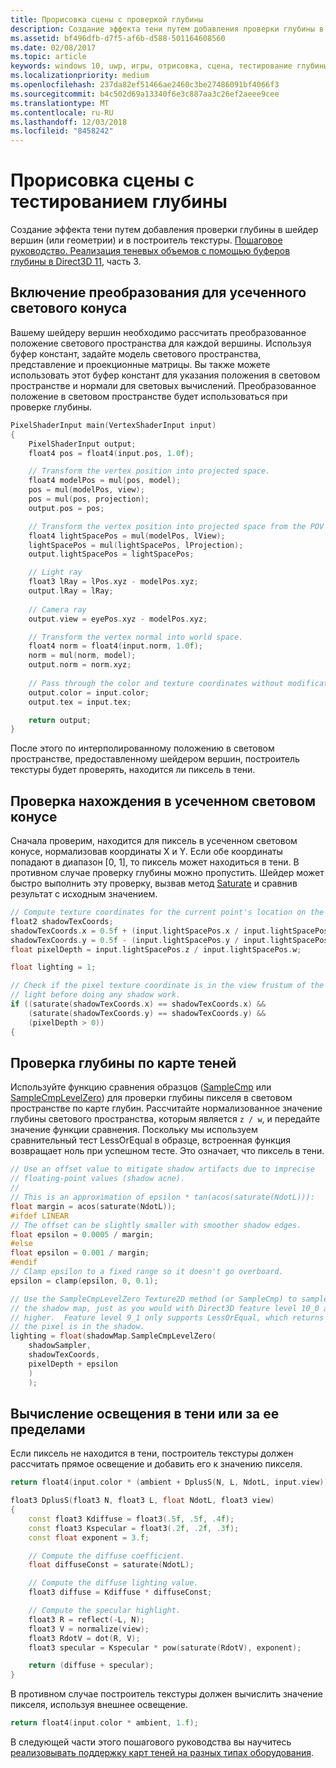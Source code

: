 ```yaml
---
title: Прорисовка сцены с проверкой глубины
description: Создание эффекта тени путем добавления проверки глубины в шейдер вершин (или геометрии) и в шейдер пикселей.
ms.assetid: bf496dfb-d7f5-af6b-d588-501164608560
ms.date: 02/08/2017
ms.topic: article
keywords: windows 10, uwp, игры, отрисовка, сцена, тестирование глубины, direct3d, тени
ms.localizationpriority: medium
ms.openlocfilehash: 237da82ef51466ae2460c3be27486091bf4066f3
ms.sourcegitcommit: b4c502d69a13340f6e3c887aa3c26ef2aeee9cee
ms.translationtype: MT
ms.contentlocale: ru-RU
ms.lasthandoff: 12/03/2018
ms.locfileid: "8458242"
---
```

# <a name="render-the-scene-with-depth-testing"></a>Прорисовка сцены с тестированием глубины




Создание эффекта тени путем добавления проверки глубины в шейдер вершин (или геометрии) и в построитель текстуры. [Пошаговое руководство. Реализация теневых объемов с помощью буферов глубины в Direct3D 11](implementing-depth-buffers-for-shadow-mapping.md), часть 3.

## <a name="include-transformation-for-light-frustum"></a>Включение преобразования для усеченного светового конуса


Вашему шейдеру вершин необходимо рассчитать преобразованное положение светового пространства для каждой вершины. Используя буфер констант, задайте модель светового пространства, представление и проекционные матрицы. Вы также можете использовать этот буфер констант для указания положения в световом пространстве и нормали для световых вычислений. Преобразованное положение в световом пространстве будет использоваться при проверке глубины.

```cpp
PixelShaderInput main(VertexShaderInput input)
{
    PixelShaderInput output;
    float4 pos = float4(input.pos, 1.0f);

    // Transform the vertex position into projected space.
    float4 modelPos = mul(pos, model);
    pos = mul(modelPos, view);
    pos = mul(pos, projection);
    output.pos = pos;

    // Transform the vertex position into projected space from the POV of the light.
    float4 lightSpacePos = mul(modelPos, lView);
    lightSpacePos = mul(lightSpacePos, lProjection);
    output.lightSpacePos = lightSpacePos;

    // Light ray
    float3 lRay = lPos.xyz - modelPos.xyz;
    output.lRay = lRay;
    
    // Camera ray
    output.view = eyePos.xyz - modelPos.xyz;

    // Transform the vertex normal into world space.
    float4 norm = float4(input.norm, 1.0f);
    norm = mul(norm, model);
    output.norm = norm.xyz;
    
    // Pass through the color and texture coordinates without modification.
    output.color = input.color;
    output.tex = input.tex;

    return output;
}
```

После этого по интерполированному положению в световом пространстве, предоставленному шейдером вершин, построитель текстуры будет проверять, находится ли пиксель в тени.

## <a name="test-whether-the-position-is-in-the-light-frustum"></a>Проверка нахождения в усеченном световом конусе


Сначала проверим, находится для пиксель в усеченном световом конусе, нормализовав координаты X и Y. Если обе координаты попадают в диапазон \[0, 1\], то пиксель может находиться в тени. В противном случае проверку глубины можно пропустить. Шейдер может быстро выполнить эту проверку, вызвав метод [Saturate](https://msdn.microsoft.com/library/windows/desktop/hh447231) и сравнив результат с исходным значением.

```cpp
// Compute texture coordinates for the current point's location on the shadow map.
float2 shadowTexCoords;
shadowTexCoords.x = 0.5f + (input.lightSpacePos.x / input.lightSpacePos.w * 0.5f);
shadowTexCoords.y = 0.5f - (input.lightSpacePos.y / input.lightSpacePos.w * 0.5f);
float pixelDepth = input.lightSpacePos.z / input.lightSpacePos.w;

float lighting = 1;

// Check if the pixel texture coordinate is in the view frustum of the 
// light before doing any shadow work.
if ((saturate(shadowTexCoords.x) == shadowTexCoords.x) &&
    (saturate(shadowTexCoords.y) == shadowTexCoords.y) &&
    (pixelDepth > 0))
{
```

## <a name="depth-test-against-the-shadow-map"></a>Проверка глубины по карте теней


Используйте функцию сравнения образцов ([SampleCmp](https://msdn.microsoft.com/library/windows/desktop/bb509696) или [SampleCmpLevelZero](https://msdn.microsoft.com/library/windows/desktop/bb509697)) для проверки глубины пикселя в световом пространстве по карте глубин. Рассчитайте нормализованное значение глубины светового пространства, которым является `z / w`, и передайте значение функции сравнения. Поскольку мы используем сравнительный тест LessOrEqual в образце, встроенная функция возвращает ноль при успешном тесте. Это означает, что пиксель в тени.

```cpp
// Use an offset value to mitigate shadow artifacts due to imprecise 
// floating-point values (shadow acne).
//
// This is an approximation of epsilon * tan(acos(saturate(NdotL))):
float margin = acos(saturate(NdotL));
#ifdef LINEAR
// The offset can be slightly smaller with smoother shadow edges.
float epsilon = 0.0005 / margin;
#else
float epsilon = 0.001 / margin;
#endif
// Clamp epsilon to a fixed range so it doesn't go overboard.
epsilon = clamp(epsilon, 0, 0.1);

// Use the SampleCmpLevelZero Texture2D method (or SampleCmp) to sample from 
// the shadow map, just as you would with Direct3D feature level 10_0 and
// higher.  Feature level 9_1 only supports LessOrEqual, which returns 0 if
// the pixel is in the shadow.
lighting = float(shadowMap.SampleCmpLevelZero(
    shadowSampler,
    shadowTexCoords,
    pixelDepth + epsilon
    )
    );
```

## <a name="compute-lighting-in-or-out-of-shadow"></a>Вычисление освещения в тени или за ее пределами


Если пиксель не находится в тени, построитель текстуры должен рассчитать прямое освещение и добавить его к значению пикселя.

```cpp
return float4(input.color * (ambient + DplusS(N, L, NdotL, input.view)), 1.f);
```

```cpp
float3 DplusS(float3 N, float3 L, float NdotL, float3 view)
{
    const float3 Kdiffuse = float3(.5f, .5f, .4f);
    const float3 Kspecular = float3(.2f, .2f, .3f);
    const float exponent = 3.f;

    // Compute the diffuse coefficient.
    float diffuseConst = saturate(NdotL);

    // Compute the diffuse lighting value.
    float3 diffuse = Kdiffuse * diffuseConst;

    // Compute the specular highlight.
    float3 R = reflect(-L, N);
    float3 V = normalize(view);
    float3 RdotV = dot(R, V);
    float3 specular = Kspecular * pow(saturate(RdotV), exponent);

    return (diffuse + specular);
}
```

В противном случае построитель текстуры должен вычислить значение пикселя, используя внешнее освещение.

```cpp
return float4(input.color * ambient, 1.f);
```

В следующей части этого пошагового руководства вы научитесь [реализовывать поддержку карт теней на разных типах оборудования](target-a-range-of-hardware.md).

 

 




